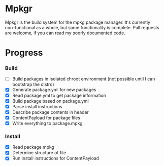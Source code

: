 # Mpkgr
Mpkgr is the build system for the mpkg package manager. It's currently non-functional as a whole, but some functionality is complete. Pull requests are welcome, if you can read my poorly documented code.

# Progress
### Build
- [ ] Build packages in isolated chroot environment (not possible until I can bootstrap the distro)
- [X] Generate package.yml for new packages
- [X] Read package.yml to get package information
- [X] Build package based on package.yml
- [X] Parse install instructions
- [X] Describe package contents in header
- [X] ContentPayload for package files
- [X] Write everything to package.mpkg

### Install
- [X] Read package.mpkg
- [X] Determine structure of file
- [X] Run install instructions for ContentPayload
